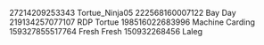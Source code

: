 27214209253343 Tortue_Ninja05
222568160007122 Bay Day
219134257077107 RDP Tortue
198516022683996 Machine Carding
159327855517764 Fresh Fresh
150932268456 Laleg
